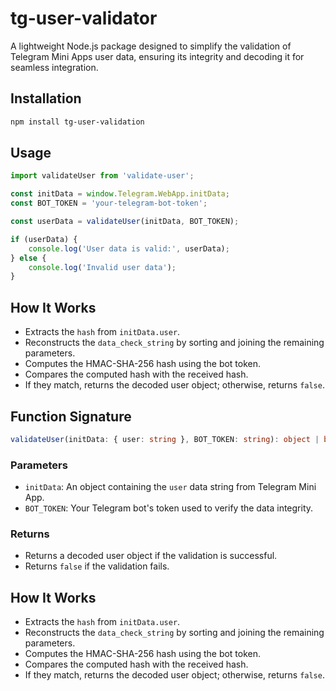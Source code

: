 # tg-user-validator

A lightweight Node.js package designed to simplify the validation of Telegram Mini Apps user data, ensuring its integrity and decoding it for seamless integration.

## Installation

```sh
npm install tg-user-validation
```

## Usage

```typescript
import validateUser from 'validate-user';

const initData = window.Telegram.WebApp.initData;
const BOT_TOKEN = 'your-telegram-bot-token';

const userData = validateUser(initData, BOT_TOKEN);

if (userData) {
    console.log('User data is valid:', userData);
} else {
    console.log('Invalid user data');
}
```

## How It Works

- Extracts the `hash` from `initData.user`.
- Reconstructs the `data_check_string` by sorting and joining the remaining parameters.
- Computes the HMAC-SHA-256 hash using the bot token.
- Compares the computed hash with the received hash.
- If they match, returns the decoded user object; otherwise, returns `false`.

## Function Signature

```typescript
validateUser(initData: { user: string }, BOT_TOKEN: string): object | boolean;
```

### Parameters

- `initData`: An object containing the `user` data string from Telegram Mini App.
- `BOT_TOKEN`: Your Telegram bot's token used to verify the data integrity.

### Returns

- Returns a decoded user object if the validation is successful.
- Returns `false` if the validation fails.

## How It Works

- Extracts the `hash` from `initData.user`.
- Reconstructs the `data_check_string` by sorting and joining the remaining parameters.
- Computes the HMAC-SHA-256 hash using the bot token.
- Compares the computed hash with the received hash.
- If they match, returns the decoded user object; otherwise, returns `false`.
